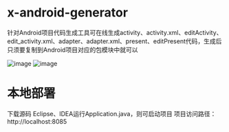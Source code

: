 # x-android-generator

针对Android项目代码生成工具可在线生成activity、activity.xml、editActivity、edit_activity.xml、adapter、adapter.xml、present、editPresent代码，生成后只须要复制到Android项目对应的包模块中就可以


![image](https://github.com/yzcheng90/x-android-generator/blob/master/img/1.jpg)
![image](https://github.com/yzcheng90/x-android-generator/blob/master/img/2.png)



# 本地部署

下载源码
Eclipse、IDEA运行Application.java，则可启动项目
项目访问路径：http://localhost:8085